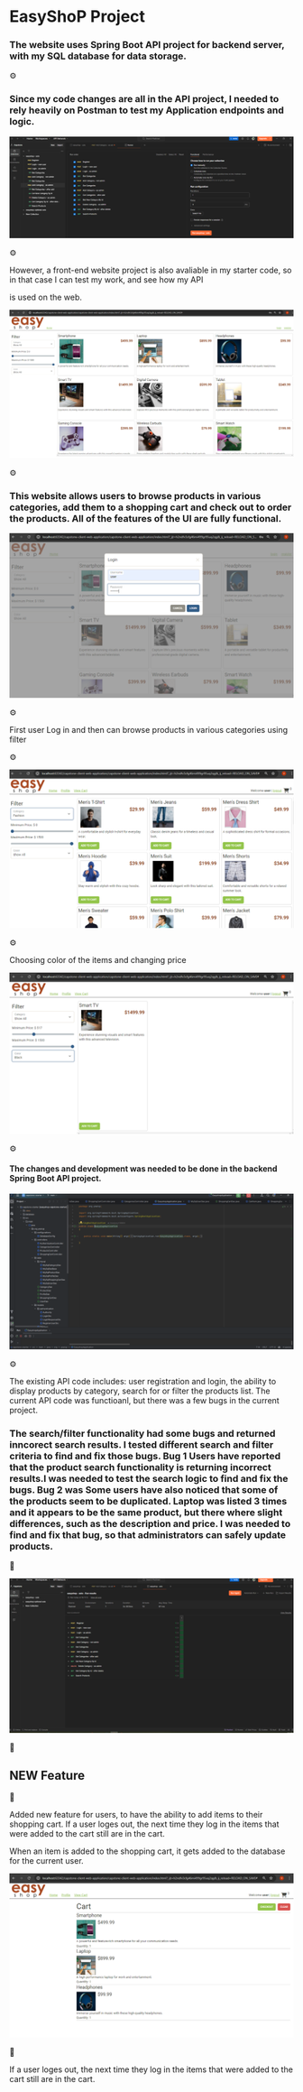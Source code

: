 # EasyShoP Project

### The website uses Spring Boot API project for backend server, with my SQL database for data storage.

⚙️

### Since my code changes are all in the API project, I needed to rely heavily on Postman to test my Application endpoints and logic.

![PostmanShot](images/PostmanShot.PNG)

⚙️

However, a front-end website project is also avaliable in my starter code, so in that case I can test my work, and see how my API

is used on the web.

![FrontEndWeb](images/FrontEndWeb.PNG)

⚙️

### This website allows users to browse products in various categories, add them to a shopping cart and check out to order the products. All of the features of the UI are fully functional.

![Login](images/Login.PNG)

⚙️

First user Log in and then can browse products in various categories using filter

⚙️

![FilteringCategory](images/FilteringCategory.PNG)

⚙️

Choosing color of the items and changing price

![ColorPrice](images/ColorPrice.PNG)

⚙️

#### The changes and development was needed to be done in the backend Spring Boot API project.

![BackEnd](images/BackEnd.PNG)

⚙️

The existing API code includes: user registration and login, the ability to display products by category, search for or filter the products list. The current API code was functioanl, but there was a few bugs in the current project.

### The search/filter functionality had some bugs and returned inncorect search results. I tested different search and filter criteria to find and fix those bugs. Bug 1 Users have reported that the product search functionality is returning incorrect results.I was needed to test the search logic to find and fix the bugs. Bug 2 was Some users have also noticed that some of the products seem to be duplicated. Laptop was listed 3 times and it appears to be the same product, but there where slight differences, such as the description and price. I was needed to find and fix that bug, so that administrators can safely update products.

🐛

![PostmanTest](images/PostmanTest.PNG)

🐛

## NEW Feature

🧊

Added new feature for users, to have the ability to add items to their shopping cart. If a user loges out, the next time they log in the items that were added to the cart still are in the cart.

When an item is added to the shopping cart, it gets added to the database for the current user.

![AddedItems](images/AddedItems.PNG)

🧊

If a user loges out, the next time they log in the items that were added to the cart still are in the cart.
